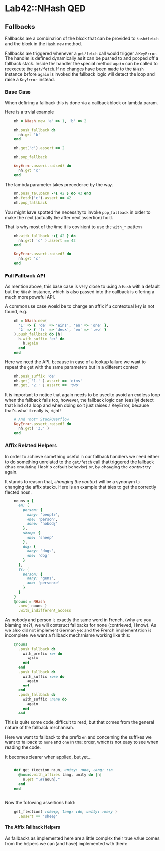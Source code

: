 
# Lab42::NHash QED 

## Fallbacks

Fallbacks are a combination of the block that can be provided to `Hash#fetch` and the block in the
`Hash.new` method.

Fallbacks are triggered whenever a `get/fetch` call would trigger a `KeyError`. The handler is
defined dynamically as it can be pushed to and popped off a fallback stack. Inside the handler
the special method `again` can be called to reexecute the `get/fetch`. If no changes have been
made to the `NHash` instance before `again` is invoked the fallback logic will detect the loop
and raise a `KeyError` instead.

### Base Case

When defining a fallback this is done via a callback block or lambda param.

Here is a trivial example

```ruby
    nh = NHash.new 'a' => 1, 'b' => 2

    nh.push_fallback do
      nh.get 'b'
    end

    nh.get('c').assert == 2

    nh.pop_fallback
 
    KeyError.assert.raised? do
      nh.get 'c'
    end

```

The lambda parameter takes precedence by the way.

```ruby
    nh.push_fallback ->{ 42 } do 43 end
    nh.fetch('c').assert == 42
    nh.pop_fallback
```

You might have spotted the necessity to invoke `pop_fallback` in order to
make the next (actually the after next assertion) hold.

That is why most of the time it is covinient to use the `with_*` pattern


```ruby
    nh.with_fallback ->{ 42 } do
      nh.get( 'c' ).assert == 42
    end
    
    KeyError.assert.raised? do
      nh.get 'c'
    end
```

### Full Fallback API

As mention above, this base case is very close to using a `Hash` with a default but the `NHash` instance, which is also
passed into the callback is offering a much more poweful API.

A common use case would be to change an affix if a contextual key is not found, e.g.

```ruby
    nh = NHash.new(
      '1' => { 'de' => 'eins', 'en' => 'one' },
      '2' => { 'fr' => 'deux', 'en' => 'two' }
    ).push_fallback do |h|
      h.with_suffix 'en' do
        h.again
      end
    end
```

Here we need the API, because in case of a lookup failure we want to repeat the get
with the same parameters but in a different context


```ruby
    nh.push_suffix 'de'
    nh.get( '1.' ).assert == 'eins'
    nh.get( '2.' ).assert == 'two'
```

It is important to notice that again needs to be used to avoid an endless loop when the fallback
fails too, however, the fallback logic can (easily) detect that kind of a loop and when doing so
it just raises a KeyError, because that's what it really is, right!


```ruby
    # And *not* StackOverflow
    KeyError.assert.raised? do
      nh.get( '3.' )
    end
```


### Affix Related Helpers

In order to achieve something useful in our fallback handlers we need either to do something unrelated to
the `get/fetch` call that triggered the fallback (thus emulating Hash's default behavior) or, by changing
the _context_ try again.

It stands to reason that, _changing the context_ will be a synonym to changing the affix stacks. Here is
an example that tries to get the correctly flected noun.

```ruby
    nouns = {
      en: {
        person: {
          many: 'people',
          one: 'person',
          none: 'nobody'
        },
        sheep: {
          one: 'sheep'
        },
        dog: {
          many: 'dogs',
          one: 'dog'
        }
      },
      fr: {
        person: {
          many: 'gens',
          one: 'personne'
        }
      } 
    }
    @nouns = NHash
      .new( nouns )
      .with_indifferent_access
```

As nobody and person is exactly the same word in French, (why are you blaming me?), we will contsruct
fallbacks for none (contrieved, I know). As we also did not implement German yet and the French implementation is
incomplete, we want a fallback mechanisme working like this:

```ruby
    @nouns
      .push_fallback do
        with_prefix :en do
          again 
        end
      end
      .push_fallback do
        with_suffix :one do
          again
        end
      end
      .push_fallback do
        with_suffix :none do
          again
        end
      end
```

This is quite some code, difficult to read, but that comes from the general nature of the fallback
mechanism.

Here we want to fallback to the prefix `en`  and concerning the suffixes we want to fallback to
`none` and `one` in that order, which is not easy to see when reading the code.

It becomes clearer when applied, but yet...

```ruby

    def get_flection noun, unity: :one, lang: :en
      @nouns.with_affixes lang, unity do |n|
        n.get ".#{noun}."
      end
    end
    
```

Now the following assertions hold:

```ruby
    get_flection( :sheep, lang: :de, unity: :many )
      .assert == 'sheep'
```




#### The Affix Fallback Helpers

As fallbacks as implemented here are a little complex their true value comes from the helpers
we can (and have) implemented with them:
